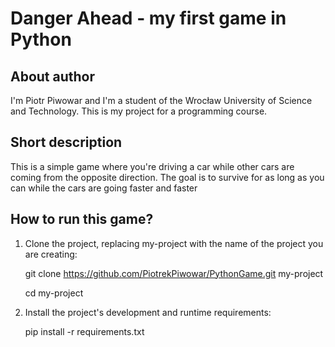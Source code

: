 # Danger Ahead - my first game in Python

## About author
I'm Piotr Piwowar and I'm a student of the Wrocław University of Science and Technology. This is my project for a programming course.

## Short description
This is a simple game where you're driving a car while other cars are coming from the opposite direction. The goal is to survive for as long as you can while the cars are going faster and faster 

## How to run this game?
1. Clone the project, replacing my-project with the name of the project you are creating: 

    git clone https://github.com/PiotrekPiwowar/PythonGame.git my-project 
    
    cd my-project
2. Install the project's development and runtime requirements: 

    pip install -r requirements.txt
